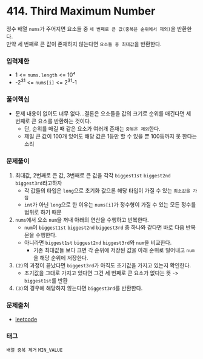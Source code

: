 # 414. Third Maximum Number
정수 배열 `nums`가 주어지면 요소들 중 `세 번째로 큰 값(중복은 순위에서 제외)`을 반환한다.  
만약 세 번째로 큰 값이 존재하지 않는다면 `요소들 중 최대값`을 반환한다.
### 입력제한
- 1 <= `nums.length` <= 10⁴
- -2<sup>31</sup> <= `nums[i]` <= 2<sup>31</sup>-1
### 풀이핵심
- 문제 내용이 없어도 너무 없다...결론은 요소들을 값의 크기로 순위를 매긴다면 세 번째로 큰 요소를 반환하는 것이다.
  - 단, 순위를 매길 때 같은 요소가 여러개 존재는 `중복은 제외`한다.
  - 제일 큰 값이 100개 있어도 해당 값은 1등만 할 수 있을 뿐 100등까지 못 한다는 소리
### 문제풀이
1. 최대값, 2번째로 큰 값, 3번째로 큰 값을 각각 `biggest1st` `biggest2nd` `biggest3rd`라고하자
    - 각 값들의 타입은 `long`으로 초기화 값으론 해당 타입이 가질 수 있는 `최소값을 가짐`
    - `int`가 아닌 `long`으로 한 이유는 `nums[i]`가 정수형이 가질 수 있는 모든 정수를 범위로 하기 때문
2. `nums`에서 요소 `num`을 꺼내 아래의 연산을 수행하고 반복한다.
   - `num`이 `biggest1st` `biggest2nd` `biggest3rd` 중 하나와 같다면 바로 다음 반복문을 수행한다.
   - 아니라면 `biggest1st` `biggest2nd` `biggest3rd`와 `num`을 비교한다.
     - 기존 최대값들 보다 크면 각 순위에 저장된 값을 아래 순위로 밀어내고 `num`을 해당 순위에 저장한다.
3. `(2)`의 과정이 끝났다면 `biggest3rd`가 아직도 초기값을 가지고 있는지 확인한다.
    - 초기값을 그대로 가지고 있다면 그건 세 번째로 큰 요소가 없다는 뜻 -> `biggest1st`를 반환
4. `(3)`의 경우에 해당하지 않는다면 `biggest3rd`를 반환한다.
### 문제출처
- [leetcode](https://leetcode.com/problems/third-maximum-number/)
### 태그
`배열 중복 제거` `MIN_VALUE`